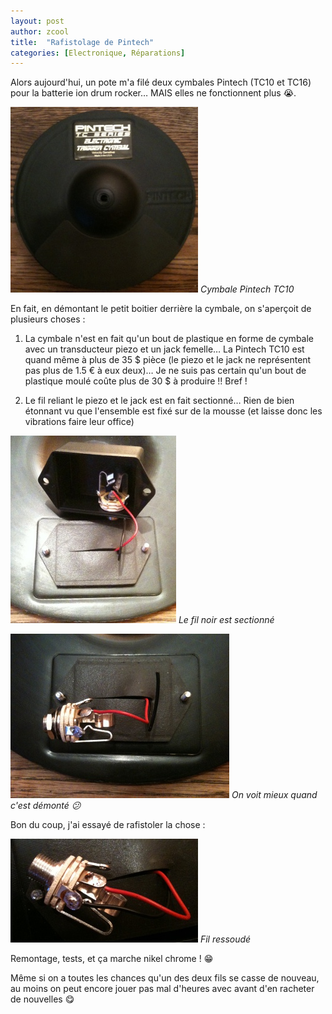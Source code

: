 ```yaml
---
layout: post
author: zcool
title:  "Rafistolage de Pintech"
categories: [Electronique, Réparations]
---
```


Alors aujourd'hui, un pote m'a filé deux cymbales Pintech (TC10 et TC16) pour la batterie ion drum rocker… MAIS elles ne fonctionnent plus :sob:.

![Cymbale Pintech TC10](/assets/posts/Pintech01.jpg)
_Cymbale Pintech TC10_

En fait, en démontant le petit boitier derrière la cymbale, on s'aperçoit de plusieurs choses :

1. La cymbale n'est en fait qu'un bout de plastique en forme de cymbale avec
   un transducteur piezo et un jack femelle… La Pintech TC10 est quand même à
   plus de 35 $ pièce (le piezo et le jack ne représentent pas plus de 1.5 €
   à eux deux)… Je ne suis pas certain qu'un bout de plastique moulé coûte
   plus de 30 $ à produire !! Bref !

2. Le fil reliant le piezo et le jack est en fait sectionné… Rien de bien
   étonnant vu que l'ensemble est fixé sur de la mousse (et laisse donc les
   vibrations faire leur office)

![Cymbale Pintech TC10](/assets/posts/Pintech02.jpg)
_Le fil noir est sectionné_

![Cymbale Pintech TC10](/assets/posts/Pintech03.jpg)
_On voit mieux quand c'est démonté :confused:_

Bon du coup, j'ai essayé de rafistoler la chose :

![Cymbale Pintech TC10](/assets/posts/Pintech04.jpg)
_Fil ressoudé_

Remontage, tests, et ça marche nikel chrome ! :grin:

Même si on a toutes les chances qu'un des deux fils se casse de nouveau, au moins
on peut encore jouer pas mal d'heures avec avant d'en racheter de nouvelles :yum: